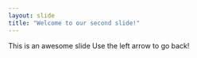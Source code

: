 ```yaml
---
layout: slide
title: "Welcome to our second slide!"
---
```

This is an awesome slide
Use the left arrow to go back!
